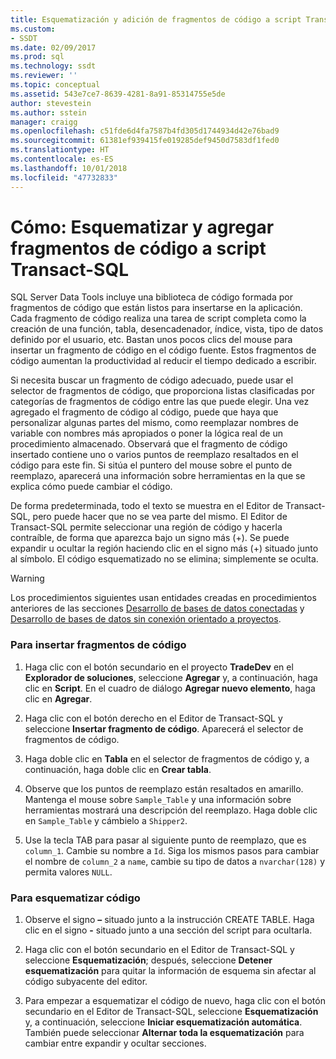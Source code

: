 ```yaml
---
title: Esquematización y adición de fragmentos de código a script Transact-SQL | Microsoft Docs
ms.custom:
- SSDT
ms.date: 02/09/2017
ms.prod: sql
ms.technology: ssdt
ms.reviewer: ''
ms.topic: conceptual
ms.assetid: 543e7ce7-8639-4281-8a91-85314755e5de
author: stevestein
ms.author: sstein
manager: craigg
ms.openlocfilehash: c51fde6d4fa7587b4fd305d1744934d42e76bad9
ms.sourcegitcommit: 61381ef939415fe019285def9450d7583df1fed0
ms.translationtype: HT
ms.contentlocale: es-ES
ms.lasthandoff: 10/01/2018
ms.locfileid: "47732833"
---
```

# <a name="how-to-outline-and-add-snippets-to-transact-sql-script"></a>Cómo: Esquematizar y agregar fragmentos de código a script Transact-SQL
SQL Server Data Tools incluye una biblioteca de código formada por fragmentos de código que están listos para insertarse en la aplicación. Cada fragmento de código realiza una tarea de script completa como la creación de una función, tabla, desencadenador, índice, vista, tipo de datos definido por el usuario, etc. Bastan unos pocos clics del mouse para insertar un fragmento de código en el código fuente. Estos fragmentos de código aumentan la productividad al reducir el tiempo dedicado a escribir.  
  
Si necesita buscar un fragmento de código adecuado, puede usar el selector de fragmentos de código, que proporciona listas clasificadas por categorías de fragmentos de código entre las que puede elegir. Una vez agregado el fragmento de código al código, puede que haya que personalizar algunas partes del mismo, como reemplazar nombres de variable con nombres más apropiados o poner la lógica real de un procedimiento almacenado. Observará que el fragmento de código insertado contiene uno o varios puntos de reemplazo resaltados en el código para este fin. Si sitúa el puntero del mouse sobre el punto de reemplazo, aparecerá una información sobre herramientas en la que se explica cómo puede cambiar el código.  
  
De forma predeterminada, todo el texto se muestra en el Editor de Transact\-SQL, pero puede hacer que no se vea parte del mismo. El Editor de Transact\-SQL permite seleccionar una región de código y hacerla contraíble, de forma que aparezca bajo un signo más (+). Se puede expandir u ocultar la región haciendo clic en el signo más (+) situado junto al símbolo. El código esquematizado no se elimina; simplemente se oculta.  
  
> [!WARNING]  
> Los procedimientos siguientes usan entidades creadas en procedimientos anteriores de las secciones [Desarrollo de bases de datos conectadas](../ssdt/connected-database-development.md) y [Desarrollo de bases de datos sin conexión orientado a proyectos](../ssdt/project-oriented-offline-database-development.md).  
  
### <a name="to-insert-snippets"></a>Para insertar fragmentos de código  
  
1.  Haga clic con el botón secundario en el proyecto **TradeDev** en el **Explorador de soluciones**, seleccione **Agregar** y, a continuación, haga clic en **Script**. En el cuadro de diálogo **Agregar nuevo elemento**, haga clic en **Agregar**.  
  
2.  Haga clic con el botón derecho en el Editor de Transact\-SQL y seleccione **Insertar fragmento de código**. Aparecerá el selector de fragmentos de código.  
  
3.  Haga doble clic en **Tabla** en el selector de fragmentos de código y, a continuación, haga doble clic en **Crear tabla**.  
  
4.  Observe que los puntos de reemplazo están resaltados en amarillo. Mantenga el mouse sobre `Sample_Table` y una información sobre herramientas mostrará una descripción del reemplazo. Haga doble clic en `Sample_Table` y cámbielo a `Shipper2`.  
  
5.  Use la tecla TAB para pasar al siguiente punto de reemplazo, que es `column_1`. Cambie su nombre a `Id`. Siga los mismos pasos para cambiar el nombre de `column_2` a `name`, cambie su tipo de datos a `nvarchar(128)` y permita valores `NULL`.  
  
### <a name="to-outline-code"></a>Para esquematizar código  
  
1.  Observe el signo **–** situado junto a la instrucción CREATE TABLE. Haga clic en el signo **-** situado junto a una sección del script para ocultarla.  
  
2.  Haga clic con el botón secundario en el Editor de Transact\-SQL y seleccione **Esquematización**; después, seleccione **Detener esquematización** para quitar la información de esquema sin afectar al código subyacente del editor.  
  
3.  Para empezar a esquematizar el código de nuevo, haga clic con el botón secundario en el Editor de Transact\-SQL, seleccione **Esquematización** y, a continuación, seleccione **Iniciar esquematización automática**. También puede seleccionar **Alternar toda la esquematización** para cambiar entre expandir y ocultar secciones.  
  
